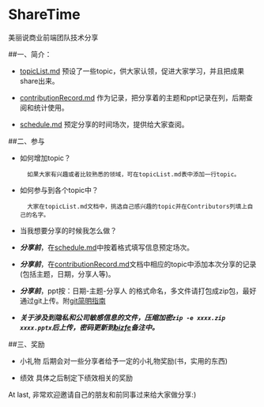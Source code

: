 # ShareTime
美丽说商业前端团队技术分享


##一、简介：
* [topicList.md][schedule-link]
预设了一些topic，供大家认领，促进大家学习，并且把成果share出来。

* [contributionRecord.md][contributionRecord-link]
作为记录，把分享着的主题和ppt记录在列，后期查阅和统计使用。

* [schedule.md][schedule-link]
预定分享的时间场次，提供给大家查阅。


##二、参与

* 如何增加topic？
       
        如果大家有兴趣或者比较熟悉的领域，可在topicList.md表中添加一行topic。

* 如何参与到各个topic中？
       
        大家在topicList.md文档中，挑选自己感兴趣的topic并在Contributors列填上自己的名字。    

* 当我想要分享的时候我怎么做？
 * ***分享前***，在[schedule.md][schedule-link]中按着格式填写信息预定场次。

 * ***分享前***，在[contributionRecord.md][contributionRecord-link]文档中相应的topic中添加本次分享的记录(包括主题，日期，分享人等)。
        
 * ***分享前***，ppt按：日期-主题-分享人 的格式命名，多文件请打包成zip包，最好通过git上传。附[git简明指南](http://rogerdudler.github.io/git-guide/index.zh.html)

 * ***关于涉及到隐私和公司敏感信息的文件，压缩加密`zip -e xxxx.zip xxxx.pptx`后上传，密码更新到[bizfe](http://bizfe.meilishuo.com/agg?name=sharetime&doc=sharetime/ppt%E5%88%97%E8%A1%A8)备注中。***

    
##三、奖励
 * 小礼物
    后期会对一些分享者给予一定的小礼物奖励(书，实用的东西)

 * 绩效
    具体之后制定下绩效相关的奖励

At last, 非常欢迎邀请自己的朋友和前同事过来给大家做分享:)

[schedule-link]: https://github.com/bizfe/ShareTime/blob/master/schedule.md
[topicList-link]: https://github.com/bizfe/ShareTime/blob/master/topicList.md
[contributionRecord-link]: https://github.com/bizfe/ShareTime/blob/master/contributionRecord.md
